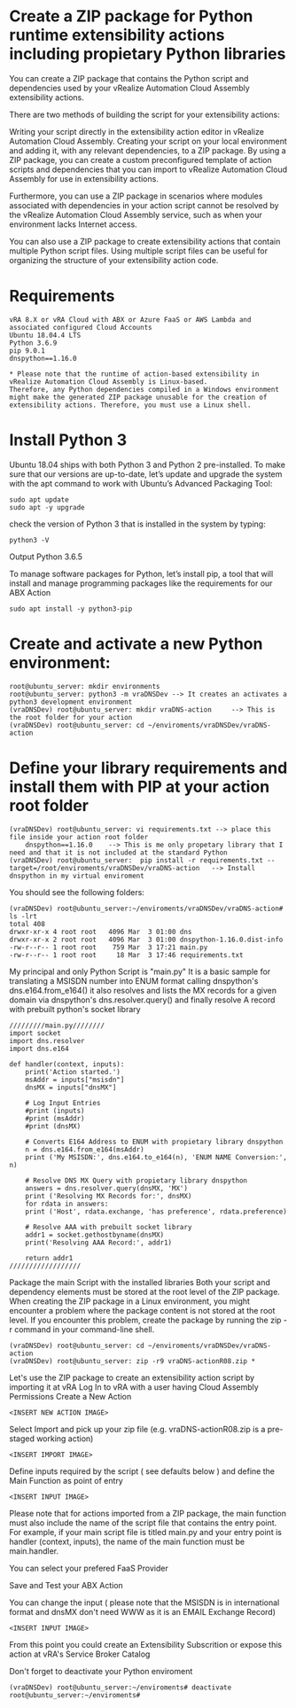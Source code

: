 # Create a ZIP package for Python runtime extensibility actions including propietary Python libraries


You can create a ZIP package that contains the Python script and dependencies used by your vRealize Automation Cloud Assembly extensibility actions.

There are two methods of building the script for your extensibility actions:

Writing your script directly in the extensibility action editor in vRealize Automation Cloud Assembly.
Creating your script on your local environment and adding it, with any relevant dependencies, to a ZIP package.
By using a ZIP package, you can create a custom preconfigured template of action scripts and dependencies that you can import to vRealize Automation Cloud Assembly for use in extensibility actions.

Furthermore, you can use a ZIP package in scenarios where modules associated with dependencies in your action script cannot be resolved by the vRealize Automation Cloud Assembly service, such as when your environment lacks Internet access.

You can also use a ZIP package to create extensibility actions that contain multiple Python script files. Using multiple script files can be useful for organizing the structure of your extensibility action code.

# Requirements
    vRA 8.X or vRA Cloud with ABX or Azure FaaS or AWS Lambda and associated configured Cloud Accounts
    Ubuntu 18.04.4 LTS
    Python 3.6.9
    pip 9.0.1
    dnspython==1.16.0

    * Please note that the runtime of action-based extensibility in vRealize Automation Cloud Assembly is Linux-based.
    Therefore, any Python dependencies compiled in a Windows environment might make the generated ZIP package unusable for the creation of extensibility actions. Therefore, you must use a Linux shell.

# Install Python 3

Ubuntu 18.04 ships with both Python 3 and Python 2 pre-installed. To make sure that our versions are up-to-date, let’s update and upgrade the system with the apt command to work with Ubuntu’s Advanced Packaging Tool:

	sudo apt update
	sudo apt -y upgrade
	
check the version of Python 3 that is installed in the system by typing:

	python3 -V

Output
	Python 3.6.5

To manage software packages for Python, let’s install pip, a tool that will install and manage programming packages like the requirements for our ABX Action

	sudo apt install -y python3-pip

# Create and activate a new Python environment:

	root@ubuntu_server: mkdir environments
	root@ubuntu_server: python3 -m vraDNSDev --> It creates an activates a python3 development environment
	(vraDNSDev) root@ubuntu_server: mkdir vraDNS-action     --> This is the root folder for your action
	(vraDNSDev) root@ubuntu_server: cd ~/enviroments/vraDNSDev/vraDNS-action

# Define your library requirements and install them with PIP at your action root folder

	(vraDNSDev) root@ubuntu_server: vi requirements.txt --> place this file inside your action root folder 
		dnspython==1.16.0    --> This is me only propetary library that I need and that it is not included at the standard Python
	(vraDNSDev) root@ubuntu_server:  pip install -r requirements.txt --target=/root/enviroments/vraDNSDev/vraDNS-action   --> Install dnspython in my virtual enviroment

You should see the following folders:

	(vraDNSDev) root@ubuntu_server:~/enviroments/vraDNSDev/vraDNS-action# ls -lrt
	total 408
	drwxr-xr-x 4 root root   4096 Mar  3 01:00 dns
	drwxr-xr-x 2 root root   4096 Mar  3 01:00 dnspython-1.16.0.dist-info
	-rw-r--r-- 1 root root    759 Mar  3 17:21 main.py
	-rw-r--r-- 1 root root     18 Mar  3 17:46 requirements.txt

My principal and only Python Script is "main.py"
It is a basic sample for translating a MSISDN number into ENUM format calling dnspython's dns.e164.from_e164()
it also resolves and lists the MX records for a given domain via dnspython's dns.resolver.query()
and finally resolve A record with prebuilt python's socket library

	/////////main.py////////
	import socket
	import dns.resolver
	import dns.e164

	def handler(context, inputs):
	    print('Action started.')
	    msAddr = inputs["msisdn"]
	    dnsMX = inputs["dnsMX"]

	    # Log Input Entries
	    #print (inputs)
	    #print (msAddr)
	    #print (dnsMX)

	    # Converts E164 Address to ENUM with propietary library dnspython
	    n = dns.e164.from_e164(msAddr)
	    print ('My MSISDN:', dns.e164.to_e164(n), 'ENUM NAME Conversion:', n)

	    # Resolve DNS MX Query with propietary library dnspython
	    answers = dns.resolver.query(dnsMX, 'MX')
	    print ('Resolving MX Records for:', dnsMX)
	    for rdata in answers:
		print ('Host', rdata.exchange, 'has preference', rdata.preference)

	    # Resolve AAA with prebuilt socket library
	    addr1 = socket.gethostbyname(dnsMX)
	    print('Resolving AAA Record:', addr1)

	    return addr1
	//////////////////

Package the main Script with the installed libraries
Both your script and dependency elements must be stored at the root level of the ZIP package. When creating the ZIP package in a Linux environment, you might encounter a problem where the package content is not stored at the root level. If you encounter this problem, create the package by running the zip -r command in your command-line shell.

	(vraDNSDev) root@ubuntu_server: cd ~/enviroments/vraDNSDev/vraDNS-action
	(vraDNSDev) root@ubuntu_server: zip -r9 vraDNS-actionR08.zip *

Let's use the ZIP package to create an extensibility action script by importing it at vRA
Log In to vRA with a user having Cloud Assembly Permissions
Create a New Action

    <INSERT NEW ACTION IMAGE>

Select Import and pick up your zip file (e.g. vraDNS-actionR08.zip is a pre-staged working action) 

    <INSERT IMPORT IMAGE>

Define inputs required by the script ( see defaults below ) and define the Main Function as point of entry 

    <INSERT INPUT IMAGE>

Please note that for actions imported from a ZIP package, the main function must also include the name of the script file that contains the entry point. For example, if your main script file is titled main.py and your entry point is handler (context, inputs), the name of the main function must be main.handler.

You can select your prefered FaaS Provider

Save and Test your ABX Action

  <INSERT INPUT IMAGE>

You can change the input ( please note that the MSISDN is in international format and dnsMX don't need WWW as it is an EMAIL Exchange Record)

    <INSERT INPUT IMAGE>

From this point you could create an Extensibility Subscrition or expose this action at vRA's Service Broker Catalog

Don't forget to deactivate your Python enviroment

	(vraDNSDev) root@ubuntu_server:~/enviroments# deactivate
	root@ubuntu_server:~/enviroments#

